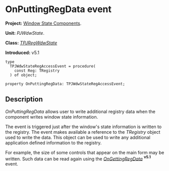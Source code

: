 <a href='Hidden comment: 
$Rev$
$Date$
'></a>

# OnPuttingRegData event #

**Project:** [Window State Components](WindowStateComponents.md).

**Unit:** _PJWdwState_.

**Class:** _[TPJRegWdwState](TPJRegWdwState.md)_

**Introduced:** v5.1

```
type
  TPJWdwStateRegAccessEvent = procedure(
    const Reg: TRegistry
  ) of object;

property OnPuttingRegData: TPJWdwStateRegAccessEvent;
```

## Description ##

_OnPuttingRegData_ allows user to write additional registry data when the component writes window state information.

The event is triggered just after the window's state information is written to the registry. The event makes available a reference to the _TRegistry_ object used to write the data. This object can be used to write any additional application defined information to the registry.

For example, the size of some controls that appear on the main form may be written. Such data can be read again using the _[OnGettingRegData](TPJRegWdwStateOnGettingRegData.md)_ **<sup>v5.1</sup>** event.